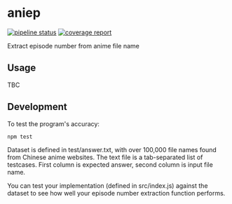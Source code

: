 # aniep
[![pipeline status](https://gitlab.com/soruly/aniep/badges/master/pipeline.svg)](https://gitlab.com/soruly/aniep/commits/master) [![coverage report](https://gitlab.com/soruly/aniep/badges/master/coverage.svg)](https://gitlab.com/soruly/aniep/commits/master)

Extract episode number from anime file name

## Usage

TBC

## Development

To test the program's accuracy:
```
npm test
```

Dataset is defined in test/answer.txt, with over 100,000 file names found from Chinese anime websites. The text file is a tab-separated list of testcases. First column is expected answer, second column is input file name. 

You can test your implementation (defined in src/index.js) against the dataset to see how well your episode number extraction function performs.


